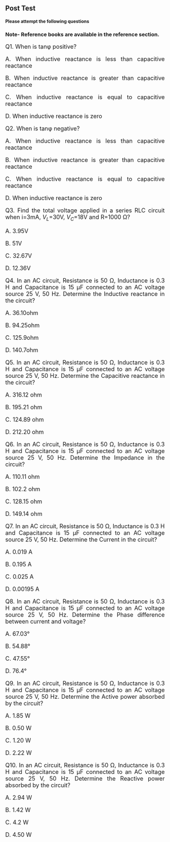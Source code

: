 
## Post Test 
#### Please attempt the following questions

### Note- Reference books are available in the reference section.

<div align="justify" style="font-size:18px;">
 
Q1. When is tanφ positive?

A. When inductive reactance is less than capacitive reactance

B. When inductive reactance is greater than capacitive reactance

C. When inductive reactance is equal to capacitive reactance

D. When inductive reactance is zero
 
Q2. When is tanφ negative?

A. When inductive reactance is less than capacitive reactance

B. When inductive reactance is greater than capacitive reactance

C. When inductive reactance is equal to capacitive reactance

D. When inductive reactance is zero
 
Q3. Find the total voltage applied in a series RLC circuit when i=3mA, $V_L$=30V, $V_C$=18V and R=1000 Ω?

A. 3.95V

B. 51V

C. 32.67V

D. 12.36V
 
Q4. In an AC circuit, Resistance is 50 Ω, Inductance is 0.3 H and Capacitance is 15 μF connected to an AC voltage source 25 V, 50 Hz. Determine the Inductive reactance in the circuit?

A. 36.10ohm

B. 94.25ohm

C. 125.9ohm

D. 140.7ohm

Q5. In an AC circuit, Resistance is 50 Ω, Inductance is 0.3 H and Capacitance is 15 μF connected to an AC voltage source 25 V, 50 Hz. Determine the Capacitive reactance in the circuit?

A. 316.12 ohm

B. 195.21 ohm

C. 124.89 ohm

D. 212.20 ohm

Q6. In an AC circuit, Resistance is 50 Ω, Inductance is 0.3 H and Capacitance is 15 μF connected to an AC voltage source 25 V, 50 Hz. Determine the Impedance in the circuit?

A. 110.11 ohm

B. 102.2 ohm

C. 128.15 ohm

D. 149.14 ohm

Q7. In an AC circuit, Resistance is 50 Ω, Inductance is 0.3 H and Capacitance is 15 μF connected to an AC voltage source 25 V, 50 Hz. Determine the Current in the circuit?

A. 0.019 A

B. 0.195 A

C. 0.025 A

D. 0.00195 A
 
Q8. In an AC circuit, Resistance is 50 Ω, Inductance is 0.3 H and Capacitance is 15 μF connected to an AC voltage source 25 V, 50 Hz. Determine the Phase difference between current and voltage?

A. 67.03°

B. 54.88°

C. 47.55°

D. 76.4°
 
Q9. In an AC circuit, Resistance is 50 Ω, Inductance is 0.3 H and Capacitance is 15 μF connected to an AC voltage source 25 V, 50 Hz. Determine the Active power absorbed by the circuit?

A. 1.85 W

B. 0.50 W

C. 1.20 W

D. 2.22 W
 
Q10. In an AC circuit, Resistance is 50 Ω, Inductance is 0.3 H and Capacitance is 15 μF connected to an AC voltage source 25 V, 50 Hz. Determine the Reactive power absorbed by the circuit?

A. 2.94 W

B. 1.42 W

C. 4.2 W

D. 4.50 W

<div>




